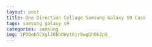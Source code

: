 ```yaml
---
layout: post
title: One Direction Collage Samsung Galaxy S9 Case
tags: samsung galaxy s9
categories: samsung
img: 1PDQeb5CXglJ0EbOWyt6jr0wgQh0k2pS_
---
```

